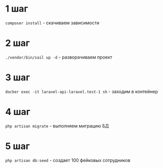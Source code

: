 # 1 шаг
<code>composer install</code> - скачиваем зависимости

# 2 шаг
<code>./vendor/bin/sail up -d</code> - разворачиваем проект

# 3 шаг
<code>docker exec -it laravel-api-laravel.test-1 sh</code> - заходим в контейнер

# 4 шаг
<code>php artisan migrate</code> - выполняем миграцию БД

# 5 шаг
<code>php artisan db:seed</code> - создает 100 фейковых сотрудников
